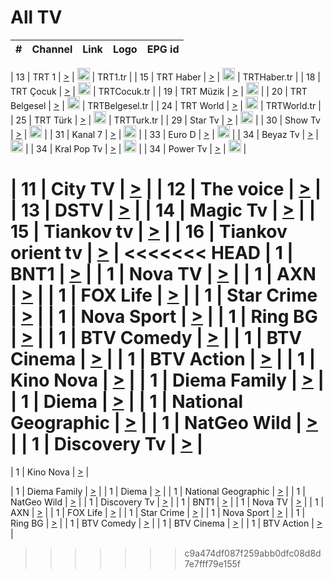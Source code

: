 <h1>All TV</h1>

| #   | Channel        | Link  | Logo | EPG id |
|:---:|:--------------:|:-----:|:----:|:------:|

| 13  | TRT 1            | [>](https://tv-trt1.medya.trt.com.tr/master.m3u8) | <img height="20" src="https://i.imgur.com/j786OLG.png"/> | TRT1.tr |
| 15  | TRT Haber        | [>](https://tv-trthaber.medya.trt.com.tr/master.m3u8) | <img height="20" src="https://i.imgur.com/OVfo8Ab.png"/> | TRTHaber.tr |
| 18  | TRT Çocuk        | [>](https://tv-trtcocuk.medya.trt.com.tr/master.m3u8) | <img height="20" src="https://i.imgur.com/QLFmD6d.png"/> | TRTCocuk.tr |
| 19  | TRT Müzik        | [>](https://tv-trtmuzik.medya.trt.com.tr/master.m3u8) | <img height="20" src="https://i.imgur.com/fIVFCEd.png"/> |
| 20  | TRT Belgesel     | [>](https://tv-trtbelgesel.medya.trt.com.tr/master.m3u8) | <img height="20" src="https://i.imgur.com/MGO87pe.png"/> | TRTBelgesel.tr |
| 24  | TRT World        | [>](https://tv-trtworld.medya.trt.com.tr/master.m3u8) | <img height="20" src="https://i.imgur.com/JEA2xpv.png"/> | TRTWorld.tr |
| 25  | TRT Türk         | [>](https://tv-trtturk.medya.trt.com.tr/master.m3u8) | <img height="20" src="https://i.imgur.com/OSTOQNw.png"/> | TRTTurk.tr |
| 29  | Star Tv   | [>](https://dogus-live.daioncdn.net/startv/startv_360p.m3u8) | <img height="20" src="https://i.imgur.com/IebUZx1.png"/> |
| 30  | Show Tv     | [>](https://ciner-live.daioncdn.net/showtv/showtv.m3u8) | <img height="20" src="https://i.imgur.com/IebUZx1.png"/> |
| 31  | Kanal 7     | [>](https://kanal7-live.daioncdn.net/kanal7/kanal7.m3u8) | <img height="20" src="https://i.imgur.com/IebUZx1.png"/> |
| 33  | Euro D    | [>](https://www.youtube.com/user/KanalD/live) | <img height="20" src="https://i.imgur.com/IebUZx1.png"/> |
| 34  | Beyaz Tv     | [>](https://beyaztv-live.daioncdn.net/beyaztv/beyaztv.m3u8) | <img height="20" src="https://i.imgur.com/IebUZx1.png"/> |
| 34  | Kral Pop Tv     | [>](https://www.youtube.com/watch?v=GuFTuKoXepw) | <img height="20" src="https://i.imgur.com/IebUZx1.png"/> |
| 34  | Power Tv     | [>](https://livetv.powerapp.com.tr/powerTV/powerhd.smil/chunklist.m3u8) | <img height="20" src="https://i.imgur.com/IebUZx1.png"/> |


| 11  | City TV | [>](https://tv.city.bg/play/tshls/citytv/index.m3u8) |
| 12  | The voice | [>](https://bss1.neterra.tv/thevoice/thevoice.m3u8) |
| 13  | DSTV | [>](http://46.249.95.140:8081/hls/data.m3u8) |
| 14  | Magic Tv | [>](https://bss1.neterra.tv/magictv/magictv.m3u8) |
| 15  | Tiankov tv | [>](https://streamer103.neterra.tv/tiankov-folk/live.m3u8) |
| 16  | Tiankov orient tv | [>](https://streamer103.neterra.tv/tiankov-orient/live.m3u8) |
<<<<<<< HEAD
| 1 | BNT1 | [>](https://ymkaya.xyz:14058/tv/bnt1/playlist.m3u8?wmsAuthSign=c2VydmVyX3RpbWU9MS80LzIwMjUgNjozOToyMCBQTSZoYXNoX3ZhbHVlPTd3VWZGMyt2UithTEJBWG1QWS9BTGc9PSZ2YWxpZG1pbnV0ZXM9NjA=) |
| 1 | Nova TV | [>](https://ymkaya.xyz:14058/tv/novatv/playlist.m3u8?wmsAuthSign=c2VydmVyX3RpbWU9MS80LzIwMjUgNjozOTozMCBQTSZoYXNoX3ZhbHVlPTMrRlZtY1NrcnJTV1NCTk1USjVTQUE9PSZ2YWxpZG1pbnV0ZXM9NjA=) |
| 1 | AXN | [>](https://ymkaya.xyz:14058/tv/axn/playlist.m3u8?wmsAuthSign=c2VydmVyX3RpbWU9MS80LzIwMjUgNjozOTo0MCBQTSZoYXNoX3ZhbHVlPTZDZWtKSG1XNGRodU9IblBaeDJzRXc9PSZ2YWxpZG1pbnV0ZXM9NjA=) |
| 1 | FOX Life | [>](https://ymkaya.xyz:14058/tv/foxlife/playlist.m3u8?wmsAuthSign=c2VydmVyX3RpbWU9MS80LzIwMjUgNjozOTo1MCBQTSZoYXNoX3ZhbHVlPVZJcEc3eUQ3TEZNYUZTSVc4Y2V1eWc9PSZ2YWxpZG1pbnV0ZXM9NjA=) |
| 1 | Star Crime | [>](https://ymkaya.xyz:14058/tv/foxcrime/playlist.m3u8?wmsAuthSign=c2VydmVyX3RpbWU9MS80LzIwMjUgNjo0MDowMCBQTSZoYXNoX3ZhbHVlPVBDN3ZDdFZ1RENLdzNmbjM4a3pLVkE9PSZ2YWxpZG1pbnV0ZXM9NjA=) |
| 1 | Nova Sport | [>](https://ymkaya.xyz:14058/tv/novasport/playlist.m3u8?wmsAuthSign=c2VydmVyX3RpbWU9MS80LzIwMjUgNjo0MDoxMCBQTSZoYXNoX3ZhbHVlPTFBTFBsSEx0Wm9CMEZSTzA4VFgyakE9PSZ2YWxpZG1pbnV0ZXM9NjA=) |
| 1 | Ring BG | [>](https://ymkaya.xyz:14058/tv/ringbg/playlist.m3u8?wmsAuthSign=c2VydmVyX3RpbWU9MS80LzIwMjUgNjo0MDoyMCBQTSZoYXNoX3ZhbHVlPW11Zk5lZVQvd2t4REd6V281Y2M2MGc9PSZ2YWxpZG1pbnV0ZXM9NjA=) |
| 1 | BTV Comedy | [>](https://ymkaya.xyz:14058/tv/btvcomedy/playlist.m3u8?wmsAuthSign=c2VydmVyX3RpbWU9MS80LzIwMjUgNjo0MDozMCBQTSZoYXNoX3ZhbHVlPWhhelNkc3h6ZE03VlNBenBzYXVTT0E9PSZ2YWxpZG1pbnV0ZXM9NjA=) |
| 1 | BTV Cinema | [>](https://ymkaya.xyz:14058/tv/btvcinema/playlist.m3u8?wmsAuthSign=c2VydmVyX3RpbWU9MS80LzIwMjUgNjo0MDozOSBQTSZoYXNoX3ZhbHVlPU1XVmFYZllVdHdId3ZIdXIycS9OdGc9PSZ2YWxpZG1pbnV0ZXM9NjA=) |
| 1 | BTV Action | [>](https://ymkaya.xyz:14058/tv/btvaction/playlist.m3u8?wmsAuthSign=c2VydmVyX3RpbWU9MS80LzIwMjUgNjo0MDo0OSBQTSZoYXNoX3ZhbHVlPXVkbzJRb3VHVEx6Qk1HdjhISkpPeXc9PSZ2YWxpZG1pbnV0ZXM9NjA=) |
| 1 | Kino Nova | [>](https://ymkaya.xyz:14058/tv/kinonova/playlist.m3u8?wmsAuthSign=c2VydmVyX3RpbWU9MS80LzIwMjUgNjo0MDo1OSBQTSZoYXNoX3ZhbHVlPS92aDVjRWxXb0I3MVdhYVByUUFKdGc9PSZ2YWxpZG1pbnV0ZXM9NjA=) |
| 1 | Diema Family | [>](https://ymkaya.xyz:14058/tv/diemafamily/playlist.m3u8?wmsAuthSign=c2VydmVyX3RpbWU9MS80LzIwMjUgNjo0MTowOSBQTSZoYXNoX3ZhbHVlPXNnc1ZId0MwK3VjYmJwWHdZUm9Od2c9PSZ2YWxpZG1pbnV0ZXM9NjA=) |
| 1 | Diema | [>](https://ymkaya.xyz:14058/tv/diema/playlist.m3u8?wmsAuthSign=c2VydmVyX3RpbWU9MS80LzIwMjUgNjo0MToxOCBQTSZoYXNoX3ZhbHVlPXZwL2FrTEdza1VvTm9BUzlwVWk0eUE9PSZ2YWxpZG1pbnV0ZXM9NjA=) |
| 1 | National Geographic | [>](https://ymkaya.xyz:14058/tv/natgeo/playlist.m3u8?wmsAuthSign=c2VydmVyX3RpbWU9MS80LzIwMjUgNjo0MjoxNyBQTSZoYXNoX3ZhbHVlPWtkdVFJeXYreit2S1doS0hlRDdxeEE9PSZ2YWxpZG1pbnV0ZXM9NjA=) |
| 1 | NatGeo Wild | [>](https://ymkaya.xyz:14058/tv/natgeowild/playlist.m3u8?wmsAuthSign=c2VydmVyX3RpbWU9MS80LzIwMjUgNjo0MjoyNyBQTSZoYXNoX3ZhbHVlPWpuTFROOUlONDRYZjMzT0xOYXBua2c9PSZ2YWxpZG1pbnV0ZXM9NjA=) |
| 1 | Discovery Tv | [>](https://ymkaya.xyz:14058/tv/discovery/playlist.m3u8?wmsAuthSign=c2VydmVyX3RpbWU9MS80LzIwMjUgNjo0MjozNiBQTSZoYXNoX3ZhbHVlPWdTL3Q2VnhJbDlVTDJuOVNoWU1Tc2c9PSZ2YWxpZG1pbnV0ZXM9NjA=) |
=======


| 1 | Kino Nova | [>](https://ymkaya.xyz:11336/tv/kinonova/playlist.m3u8?wmsAuthSign=c2VydmVyX3RpbWU9MS8yLzIwMjUgNDo0MDoyMCBBTSZoYXNoX3ZhbHVlPWlFS1FrWEtMMVRFM3l5YklUWUJQUHc9PSZ2YWxpZG1pbnV0ZXM9NjA=) |

| 1 | Diema Family | [>](https://ymkaya.xyz:11336/tv/diemafamily/playlist.m3u8?wmsAuthSign=c2VydmVyX3RpbWU9MS8yLzIwMjUgNDo0MDozMCBBTSZoYXNoX3ZhbHVlPUVUaTVKTldvZTF5WVVCM0YwL21kaXc9PSZ2YWxpZG1pbnV0ZXM9NjA=) |
| 1 | Diema | [>](https://ymkaya.xyz:11336/tv/diema/playlist.m3u8?wmsAuthSign=c2VydmVyX3RpbWU9MS8yLzIwMjUgNDo0MDo0MCBBTSZoYXNoX3ZhbHVlPVlYMWVJT2NuUjNpUTBsaytEUFFOS2c9PSZ2YWxpZG1pbnV0ZXM9NjA=) |
| 1 | National Geographic | [>](https://ymkaya.xyz:11336/tv/natgeo/playlist.m3u8?wmsAuthSign=c2VydmVyX3RpbWU9MS8yLzIwMjUgNDo0MTo0MSBBTSZoYXNoX3ZhbHVlPTJQTlVmcG5nYWx0M013eUhGRGxnd0E9PSZ2YWxpZG1pbnV0ZXM9NjA=) |
| 1 | NatGeo Wild | [>](https://ymkaya.xyz:11336/tv/natgeowild/playlist.m3u8?wmsAuthSign=c2VydmVyX3RpbWU9MS8yLzIwMjUgNDo0MTo1MSBBTSZoYXNoX3ZhbHVlPVl1OXZaTTliN0hGWEN3eDBYd1duNkE9PSZ2YWxpZG1pbnV0ZXM9NjA=) |
| 1 | Discovery Tv | [>](https://ymkaya.xyz:11336/tv/discovery/playlist.m3u8?wmsAuthSign=c2VydmVyX3RpbWU9MS8yLzIwMjUgNDo0MjowMSBBTSZoYXNoX3ZhbHVlPWtBQmdLNlY2RmQwWElzMVYzSDJyVkE9PSZ2YWxpZG1pbnV0ZXM9NjA=) |
| 1 | BNT1 | [>](https://ymkaya.xyz:11336/tv/bnt1/playlist.m3u8?wmsAuthSign=c2VydmVyX3RpbWU9MS8yLzIwMjUgNDozODozOCBBTSZoYXNoX3ZhbHVlPVVrMVlRQXpJWlhYeUh6ZFVpSC9NMUE9PSZ2YWxpZG1pbnV0ZXM9NjA=) |
| 1 | Nova TV | [>](https://ymkaya.xyz:11336/tv/novatv/playlist.m3u8?wmsAuthSign=c2VydmVyX3RpbWU9MS8yLzIwMjUgNDozODo0OCBBTSZoYXNoX3ZhbHVlPUVxQjh1a0ZzYkVGZU8zZDFGTzdreVE9PSZ2YWxpZG1pbnV0ZXM9NjA=) |
| 1 | AXN | [>](https://ymkaya.xyz:11336/tv/axn/playlist.m3u8?wmsAuthSign=c2VydmVyX3RpbWU9MS8yLzIwMjUgNDozODo1OCBBTSZoYXNoX3ZhbHVlPUpkWStGY1hkNXhaOVpPZ0thQ0FZL3c9PSZ2YWxpZG1pbnV0ZXM9NjA=) |
| 1 | FOX Life | [>](https://ymkaya.xyz:11336/tv/foxlife/playlist.m3u8?wmsAuthSign=c2VydmVyX3RpbWU9MS8yLzIwMjUgNDozOToxMCBBTSZoYXNoX3ZhbHVlPWt1ZDc1T3AzYlZDTjJnSy9TU0xJZlE9PSZ2YWxpZG1pbnV0ZXM9NjA=) |
| 1 | Star Crime | [>](https://ymkaya.xyz:11336/tv/foxcrime/playlist.m3u8?wmsAuthSign=c2VydmVyX3RpbWU9MS8yLzIwMjUgNDozOToyMCBBTSZoYXNoX3ZhbHVlPXIwVU45Nm9FR1l2enNkTG9TanBxbmc9PSZ2YWxpZG1pbnV0ZXM9NjA=) |
| 1 | Nova Sport | [>](https://ymkaya.xyz:11336/tv/novasport/playlist.m3u8?wmsAuthSign=c2VydmVyX3RpbWU9MS8yLzIwMjUgNDozOTozMCBBTSZoYXNoX3ZhbHVlPXlSZ0UxazVaM0xhSmc0NmR4T0c1T2c9PSZ2YWxpZG1pbnV0ZXM9NjA=) |
| 1 | Ring BG | [>](https://ymkaya.xyz:11336/tv/ringbg/playlist.m3u8?wmsAuthSign=c2VydmVyX3RpbWU9MS8yLzIwMjUgNDozOTo0MCBBTSZoYXNoX3ZhbHVlPTR4aUlFNHVUYWN4enY1WkVuOFZma2c9PSZ2YWxpZG1pbnV0ZXM9NjA=) |
| 1 | BTV Comedy | [>](https://ymkaya.xyz:11336/tv/btvcomedy/playlist.m3u8?wmsAuthSign=c2VydmVyX3RpbWU9MS8yLzIwMjUgNDozOTo1MCBBTSZoYXNoX3ZhbHVlPUtrMTJ2RHNTTUU1RFp1ZkVOdXFSK3c9PSZ2YWxpZG1pbnV0ZXM9NjA=) |
| 1 | BTV Cinema | [>](https://ymkaya.xyz:11336/tv/btvcinema/playlist.m3u8?wmsAuthSign=c2VydmVyX3RpbWU9MS8yLzIwMjUgNDozOTo1OSBBTSZoYXNoX3ZhbHVlPTZWcU9FZW56cG1NM1lrYy8xNE5NeHc9PSZ2YWxpZG1pbnV0ZXM9NjA=) |
| 1 | BTV Action | [>](https://ymkaya.xyz:11336/tv/btvaction/playlist.m3u8?wmsAuthSign=c2VydmVyX3RpbWU9MS8yLzIwMjUgNDo0MDoxMCBBTSZoYXNoX3ZhbHVlPUlDd0ErRkZVWThyMVZwR3c2REdGZ3c9PSZ2YWxpZG1pbnV0ZXM9NjA=) |
>>>>>>> c9a474df087f259abb0dfc08d8d7e7fff79e155f
